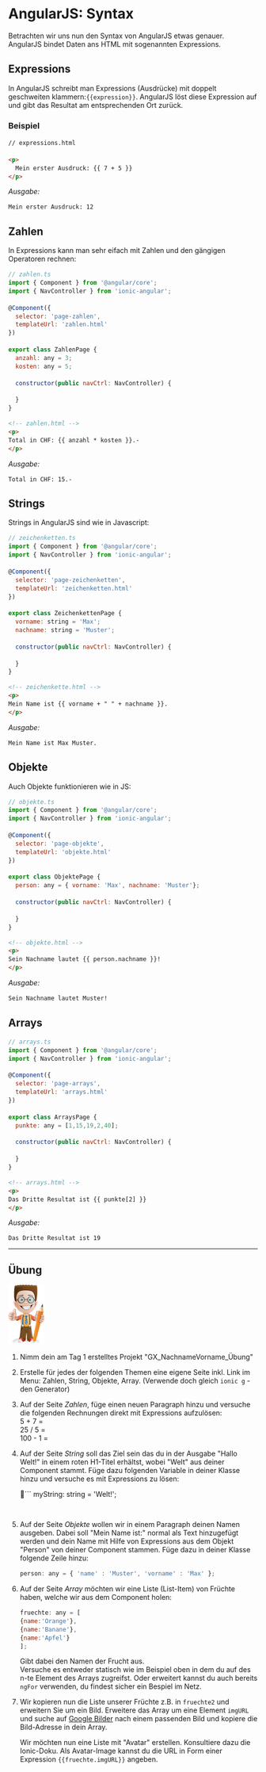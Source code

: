 # AngularJS: Syntax

Betrachten wir uns nun den Syntax von AngularJS etwas genauer. AngularJS bindet Daten ans HTML mit sogenannten Expressions.

## Expressions

In AngularJS schreibt man Expressions \(Ausdrücke\) mit doppelt geschweiten klammern:`{{expression}}`. 
AngularJS löst diese Expression auf und gibt das Resultat am entsprechenden Ort zurück.

### Beispiel

```html
// expressions.html

<p>
  Mein erster Ausdruck: {{ 7 + 5 }}
</p>
```

_Ausgabe:_

```
Mein erster Ausdruck: 12
```

## Zahlen

In Expressions kann man sehr eifach mit Zahlen und den gängigen Operatoren rechnen:

```js
// zahlen.ts
import { Component } from '@angular/core';
import { NavController } from 'ionic-angular';

@Component({
  selector: 'page-zahlen',
  templateUrl: 'zahlen.html'
})

export class ZahlenPage {
  anzahl: any = 3;
  kosten: any = 5;

  constructor(public navCtrl: NavController) {

  }
}
```

```html
<!-- zahlen.html -->
<p>
Total in CHF: {{ anzahl * kosten }}.-
</p>
```

_Ausgabe:_

```
Total in CHF: 15.-
```

## Strings

Strings in AngularJS sind wie in Javascript:

```js
// zeichenketten.ts
import { Component } from '@angular/core';
import { NavController } from 'ionic-angular';

@Component({
  selector: 'page-zeichenketten',
  templateUrl: 'zeichenketten.html'
})

export class ZeichenkettenPage {
  vorname: string = 'Max';
  nachname: string = 'Muster';

  constructor(public navCtrl: NavController) {

  }
}
```

```html
<!-- zeichenkette.html -->
<p>
Mein Name ist {{ vorname + " " + nachname }}.
</p>
```

_Ausgabe:_

```
Mein Name ist Max Muster.
```

## Objekte

Auch Objekte funktionieren wie in JS:

```js
// objekte.ts
import { Component } from '@angular/core';
import { NavController } from 'ionic-angular';

@Component({
  selector: 'page-objekte',
  templateUrl: 'objekte.html'
})

export class ObjektePage {
  person: any = { vorname: 'Max', nachname: 'Muster'};

  constructor(public navCtrl: NavController) {

  }
}
```

```html
<!-- objekte.html -->
<p>
Sein Nachname lautet {{ person.nachname }}!
</p>
```

_Ausgabe:_

```
Sein Nachname lautet Muster!
```

## Arrays

```js
// arrays.ts
import { Component } from '@angular/core';
import { NavController } from 'ionic-angular';

@Component({
  selector: 'page-arrays',
  templateUrl: 'arrays.html'
})

export class ArraysPage {
  punkte: any = [1,15,19,2,40];

  constructor(public navCtrl: NavController) {

  }
}
```

```html
<!-- arrays.html -->
<p>
Das Dritte Resultat ist {{ punkte[2] }}
</p>
```

_Ausgabe:_

```
Das Dritte Resultat ist 19
```

---

## Übung

![](/_allgemein/ralph_uebung.png)

1. Nimm dein am Tag 1 erstelltes  Projekt "GX\_NachnameVorname\_Übung"
2. Erstelle für jedes der folgenden Themen eine eigene Seite inkl. Link im Menu: Zahlen, String, Objekte, Array.  \(Verwende doch gleich `ionic g` - den Generator\)
3. Auf der Seite _Zahlen_, füge einen neuen Paragraph hinzu und versuche die folgenden Rechnungen direkt mit Expressions aufzulösen:  
   5 + 7 =  
   25 / 5 =  
   100 - 1 =

4. Auf der Seite _String_ soll das Ziel sein das du in der Ausgabe "Hallo Welt!" in einem roten H1-Titel erhältst, wobei "Welt" aus deiner Component stammt. Füge dazu folgenden Variable in deiner Klasse hinzu und versuche es mit Expressions zu lösen:

   ```
   myString: string = 'Welt!';
   ``` 
   

5. Auf der Seite _Objekte_ wollen wir in einem Paragraph deinen Namen ausgeben. Dabei soll "Mein Name ist:" normal als Text hinzugefügt werden und dein Name mit Hilfe von Expressions aus dem Objekt "Person" von deiner Component stammen. Füge dazu in deiner Klasse folgende Zeile hinzu:  
   ```js   
   person: any = { 'name' : 'Muster', 'vorname' : 'Max' };  
   ```

6. Auf der Seite _Array_ möchten wir eine Liste \(List-Item\) von Früchte haben, welche wir aus dem Component holen:

   ```js
   fruechte: any = [
   {name:'Orange'},
   {name:'Banane'},
   {name:'Apfel'}
   ];
   ```

   Gibt dabei den Namen der Frucht aus.  
   Versuche es entweder statisch wie im Beispiel oben in dem du auf des n-te Element des Arrays zugreifst. Oder erweitert kannst du auch bereits `ngFor` verwenden, du findest sicher ein Bespiel im Netz.

7. Wir kopieren nun die Liste unserer Früchte z.B. in ```fruechte2``` und erweitern Sie um ein Bild. Erweitere das Array um eine Element `imgURL` und suche auf [Google Bilder](https://images.google.ch/?gws_rd=ssl) nach einem passenden Bild und kopiere die Bild-Adresse in dein Array.

   Wir möchten nun eine Liste mit "Avatar" erstellen. Konsultiere dazu die Ionic-Doku. Als Avatar-Image kannst du die URL in Form einer Expression `{{fruechte.imgURL}}` angeben.



